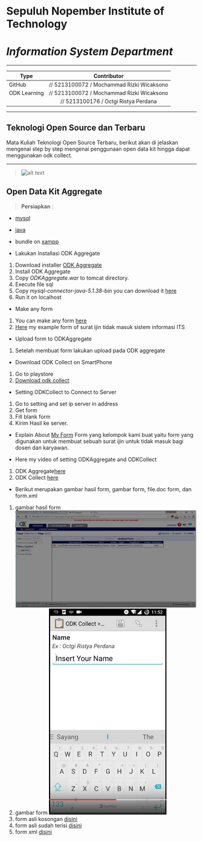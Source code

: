 # **Sepuluh Nopember Institute of Technology**
# *Information System Department*

----------

| Type 		    | Contributor                                 |
| ------------- |:-------------------------------------------:| 
| GitHub        | // 5213100072  / Mochammad Rizki Wicaksono  | 
| ODK Learning  | // 5213100072  / Mochammad Rizki Wicaksono  | 
| 			    | // 5213100176  / Octgi Ristya Perdana       | 

----------


## Teknologi Open Source dan Terbaru

Mata Kuliah Teknologi Open Source Terbaru, berikut akan di jelaskan mengenai step by step mengenai penggunaan open data kit hingga dapat menggunakan odk collect.


----------

> ![alt text][2]
## Open Data Kit Aggregate

> **Persiapkan** :
-  [mysql][4]
-  [java][5]
-  bundle on [xampp][6]

 - Lakukan Installasi ODK Aggregate
1. Download installer [ODK Aggregate][1]
2. Install ODK Aggregate
3. Copy *ODKAggregate.war* to tomcat directory.
4. Execute file sql
5. Copy *mysql-connector-java-5.1.38-bin* you can download it [here][3]
6. Run it on localhost

 - Make any form
1. You can make any form [here][7]
2. [Here][8] my example form of surat ijin tidak masuk sistem informasi ITS

 - Upload form to ODKAggregate
1. Setelah membuat form lakukan upload pada ODK aggregate

 - Download ODK Collect on SmartPhone
1. Go to playstore
2. [Download odk collect][9]

 - Setting ODKCollect to Connect to Server
1. Go to setting and set ip server in address
2. Get form
3. Fill blank form
4. Kirim Hasil ke server.

 - Explain About [My Form][8]
Form yang kelompok kami buat yaitu form yang digunakan untuk membuat sebuah surat ijin untuk tidak masuk bagi dosen dan karyawan.

 - Here my video of setting ODKAggregate and ODKCollect
1. ODK Aggregate[here][10]
2. ODK Collect [here][11]

 - Berikut merupakan gambar hasil form, gambar form, file.doc form, dan form.xml
1. gambar hasil form 
![alt text][12]
2. gambar form 
![alt text][13]
3. form asli kosongan [disini][14]
4. form asli sudah terisi [disini][15]
5. form xml [disini][8]

 

[1]: https://opendatakit.org/downloads/
[2]: https://avatars0.githubusercontent.com/u/6222985?v=3&s=400
[3]: https://www.mysql.com/products/connector/
[4]: https://www.mysql.com/downloads/
[5]: https://java.com/en/download/
[6]: https://www.apachefriends.org/download.html
[7]: http://build.opendatakit.org 
[8]: https://github.com/astridperdana/TOST/blob/master/form/SuratIjinTidakMasuk.xml
[9]: https://opendatakit.org/use/collect/
[10]: https://youtu.be/8Iu7k9p4Ejk
[11]: https://drive.google.com/open?id=0BxQNvAm5b4liYmt1Z0k4dTNDajg
[12]: https://github.com/astridperdana/TOST/blob/master/form/sadas.PNG?raw=true
[13]: https://github.com/astridperdana/TOST/blob/master/form/Capture.PNG?raw=true
[14]: https://github.com/astridperdana/TOST/blob/master/doc/Dokumen%20Kosongan.docx
[15]: https://github.com/astridperdana/TOST/blob/master/doc/Dokumen%20isian.docx